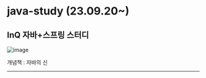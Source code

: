 # java-study (23.09.20~)
## InQ 자바+스프링 스터디
![image](https://github.com/hyezg/java-study/assets/112006114/130443cf-5f62-4cfd-9b26-ba35db711ffd) <p>
개념책 : 자바의 신
<hr>
